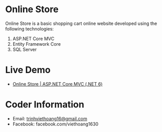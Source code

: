 # Online Store
Online Store is a basic shopping cart online website developed using the following technologies:
1. ASP.NET Core MVC
2. Entity Framework Core
3. SQL Server

# Live Demo
- [Online Store | ASP.NET Core MVC (.NET 6)](https://youtu.be/kDLW-9B4wPA)

# Coder Information
- Email: trinhviethoang16@gmail.com
- Facebook: facebook.com/viethoang1630
